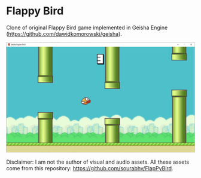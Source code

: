 # Flappy Bird
Clone of original Flappy Bird game implemented in Geisha Engine (https://github.com/dawidkomorowski/geisha).

![](FlappyBird/flappy-bird-screenshot.png)

Disclaimer: I am not the author of visual and audio assets. All these assets come from this repository: https://github.com/sourabhv/FlapPyBird.